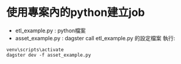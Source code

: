 # 使用專案內的python建立job 
- etl_example.py : python檔案
- asset_example.py : dagster call etl_example.py 的設定檔案
執行: 
```
venv\scripts\activate  
dagster dev -f asset_example.py 
```